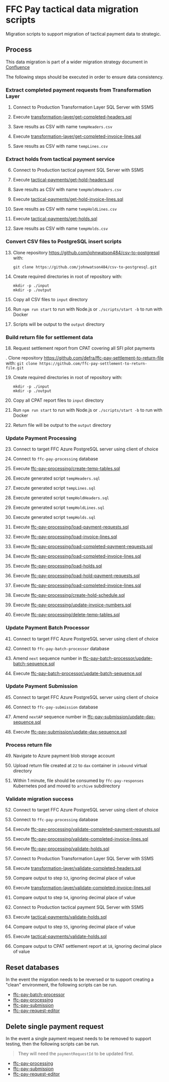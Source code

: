 # FFC Pay tactical data migration scripts
Migration scripts to support migration of tactical payment data to strategic.

## Process
This data migration is part of a wider migration strategy document in [Confluence](https://eaflood.atlassian.net/wiki/spaces/SFI/pages/3825860623/Tactical+to+strategic+payment+service+migration+plan)

The following steps should be executed in order to ensure data consistency.

### Extract completed payment requests from Transformation Layer

1. Connect to Production Transformation Layer SQL Server with SSMS

2. Execute [transformation-layer/get-completed-headers.sql](transformation-layer/get-completed-headers.sql)

3. Save results as CSV with name `tempHeaders.csv`

4. Execute [transformation-layer/get-completed-invoice-lines.sql](transformation-layer/get-completed-invoice-lines.sql)

5. Save results as CSV with name `tempLines.csv`

### Extract holds from tactical payment service

6. Connect to Production tactical payment SQL Server with SSMS

7. Execute [tactical-payments/get-hold-headers.sql](tactical-payments/get-hold-headers.sql)

8. Save results as CSV with name `tempHoldHeaders.csv`

9.  Execute [tactical-payments/get-hold-invoice-lines.sql](tactical-payments/get-hold-invoice-lines.sql)

10. Save results as CSV with name `tempHoldLines.csv`

11. Execute [tactical-payments/get-holds.sql](tactical-payments/get-holds.sql)

12. Save results as CSV with name `tempHolds.csv`

### Convert CSV files to PostgreSQL insert scripts
13. Clone repository https://github.com/johnwatson484/csv-to-postgresql with:
     ```
     git clone https://github.com/johnwatson484/csv-to-postgresql.git
     ```

14. Create required directories in root of repository with:
    ```
    mkdir -p ./input
    mkdir -p ./output
    ```

15. Copy all CSV files to `input` directory

16. Run `npm run start` to run with Node.js or `./scripts/start -b` to run with Docker

17. Scripts will be output to the `output` directory

### Build return file for settlement data

18. Request settlement report from CPAT covering all SFI pilot payments

. Clone repository https://github.com/defra/ffc-pay-settlement-to-return-file with:
     ```
     git clone https://github.com/ffc-pay-settlement-to-return-file.git
     ```

19. Create required directories in root of repository with:
    ```
    mkdir -p ./input
    mkdir -p ./output
    ```

20. Copy all CPAT report files to `input` directory

21. Run `npm run start` to run with Node.js or `./scripts/start -b` to run with Docker
   
22. Return file will be output to the `output` directory

### Update Payment Processing

23. Connect to target FFC Azure PostgreSQL server using client of choice

24. Connect to `ffc-pay-processing` database

25. Execute [ffc-pay-processing/create-temp-tables.sql](ffc-pay-processing/create-temp-tables.sql)

26. Execute generated script `tempHeaders.sql`

27. Execute generated script `tempLines.sql`

28. Execute generated script `tempHoldHeaders.sql`

29. Execute generated script `tempHoldLines.sql`

30. Execute generated script `tempHolds.sql`

31. Execute [ffc-pay-processing/load-payment-requests.sql](ffc-pay-processing/load-payment-requests.sql)

32. Execute [ffc-pay-processing/load-invoice-lines.sql](ffc-pay-processing/load-invoice-lines.sql)

33. Execute [ffc-pay-processing/load-completed-payment-requests.sql](ffc-pay-processing/load-completed-payment-requests.sql)

34. Execute [ffc-pay-processing/load-completed-invoice-lines.sql](ffc-pay-processing/load-completed-invoice-lines.sql)

35. Execute [ffc-pay-processing/load-holds.sql](ffc-pay-processing/load-holds.sql)

36. Execute [ffc-pay-processing/load-hold-payment-requests.sql](ffc-pay-processing/load-hold-payment-requests.sql)

37. Execute [ffc-pay-processing/load-completed-invoice-lines.sql](ffc-pay-processing/load-hold-invoice-lines.sql)

38. Execute [ffc-pay-processing/create-hold-schedule.sql](ffc-pay-processing/create-hold-schedule.sql)

39. Execute [ffc-pay-processing/update-invoice-numbers.sql](ffc-pay-processing/update-invoice-numbers.sql)

40. Execute [ffc-pay-processing/delete-temp-tables.sql](ffc-pay-processing/delete-temp-tables.sql)

### Update Payment Batch Processor

41. Connect to target FFC Azure PostgreSQL server using client of choice

42. Connect to `ffc-pay-batch-processor` database

43. Amend `next` sequence number in [ffc-pay-batch-processor/update-batch-sequence.sql](ffc-pay-batch-processor/update-batch-sequence.sql)

44. Execute [ffc-pay-batch-processor/update-batch-sequence.sql](ffc-pay-batch-processor/update-batch-sequence.sql)

### Update Payment Submission

45. Connect to target FFC Azure PostgreSQL server using client of choice

46. Connect to `ffc-pay-submission` database

47. Amend `nextAP` sequence number in [ffc-pay-submission/update-dax-sequence.sql](ffc-pay-submission/update-dax-sequence.sql)

48. Execute [ffc-pay-submission/update-dax-sequence.sql](ffc-pay-submission/update-dax-sequence.sql)

### Process return file

49. Navigate to Azure payment blob storage account

50. Upload return file created at `22` to `dax` container in `inbound` virtual directory

51. Within 1 minute, file should be consumed by `ffc-pay-responses` Kubernetes pod and moved to `archive` subdirectory

### Validate migration success

52. Connect to target FFC Azure PostgreSQL server using client of choice

53. Connect to `ffc-pay-processing` database

54. Execute [ffc-pay-processing/validate-completed-payment-requests.sql](ffc-pay-processing/validate-completed-payment-requests.sql)

55. Execute [ffc-pay-processing/validate-completed-invoice-lines.sql](ffc-pay-processing/validate-completed-invoice-lines.sql)

56. Execute [ffc-pay-processing/validate-holds.sql](ffc-pay-processing/validate-holds.sql)

57. Connect to Production Transformation Layer SQL Server with SSMS

58. Execute [transformation-layer/validate-completed-headers.sql](transformation-layer/validate-completed-headers.sql)

59. Compare output to step `53`, ignoring decimal place of value

60. Execute [transformation-layer/validate-completed-invoice-lines.sql](transformation-layer/validate-completed-invoice-lines.sql)

61. Compare output to step `54`, ignoring decimal place of value

62. Connect to Production tactical payment SQL Server with SSMS

63. Execute [tactical-payments/validate-holds.sql](tactical-payments/validate-holds.sql)

64. Compare output to step `55`, ignoring decimal place of value

65. Execute [tactical-payments/validate-holds.sql](ffc-pay-processing/validate-settlement-values.sql)

66. Compare output to CPAT settlement report at `18`, ignoring decimal place of value

## Reset databases

In the event the migration needs to be reversed or to support creating a "clean" environment, the following scripts can be run.

- [ffc-pay-batch-processor](ffc-pay-batch-processor/reset.sql)
- [ffc-pay-processing](ffc-pay-processing/reset.sql)
- [ffc-pay-submission](ffc-pay-submission/reset.sql)
- [ffc-pay-request-editor](ffc-pay-request-editor/reset.sql)

## Delete single payment request

In the event a single payment request needs to be removed to support testing, then the following scripts can be run.

> They will need the `paymentRequestId` to be updated first.

- [ffc-pay-processing](ffc-pay-processing/delete-payment-request.sql)
- [ffc-pay-submission](ffc-pay-submission/delete-payment-request.sql)
- [ffc-pay-request-editor](ffc-pay-request-editor/delete-payment-request.sql)
